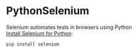 # PythonSelenium
Selenium automates tests in browsers using Python <br>
[Install Selenium for Python](https://github.com/SeleniumHQ/selenium/tree/master/py):
```python
pip install selenium
```